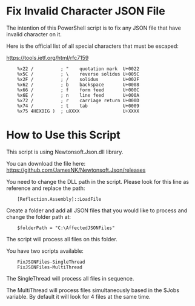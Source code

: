 # Fix Invalid Character JSON File
The intention of this PowerShell script is to fix any JSON file that have invalid character on it.

Here is the official list of all special characters that must be escaped:

https://tools.ietf.org/html/rfc7159

        %x22 /          ; "    quotation mark  U+0022
        %x5C /          ; \    reverse solidus U+005C
        %x2F /          ; /    solidus         U+002F
        %x62 /          ; b    backspace       U+0008
        %x66 /          ; f    form feed       U+000C
        %x6E /          ; n    line feed       U+000A
        %x72 /          ; r    carriage return U+000D
        %x74 /          ; t    tab             U+0009
        %x75 4HEXDIG )  ; uXXXX                U+XXXX

# How to Use this Script

This script is using Newtonsoft.Json.dll library.

You can download the file here: https://github.com/JamesNK/Newtonsoft.Json/releases

You need to change the DLL path in the script. Please look for this line as reference and replace the path:

        [Reflection.Assembly]::LoadFile

Create a folder and add all JSON files that you would like to process and change the folder path at:

        $folderPath = "C:\AffectedJSONFiles"

The script will process all files on this folder.

You have two scripts available:

        FixJSONFiles-SingleThread
        FixJSONFiles-MultiThread

The SingleThread will process all files in sequence.

The MultiThread will process files simultaneously based in the $Jobs variable. By default it will look for 4 files at the same time.